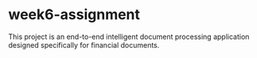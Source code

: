 # week6-assignment
This project is an end-to-end intelligent document processing application designed specifically for financial documents.

